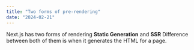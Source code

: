 ```yaml
---
title: "Two forms of pre-rendering"
date: "2024-02-21"
---
```


Next.js has two forms of rendering **Static Generation** and **SSR**
Difference between both of them is when it generates the HTML for a page.
